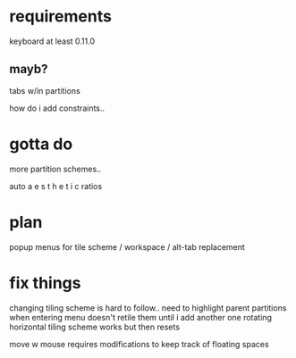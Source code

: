 # requirements
keyboard at least 0.11.0

## mayb?
tabs w/in partitions

how do i add constraints..

# gotta do
more partition schemes..

auto a e s t h e t i c ratios

# plan

popup menus for tile scheme / workspace / alt-tab replacement

# fix things

changing tiling scheme is hard to follow..
    need to highlight parent partitions when entering menu
doesn't retile them until i add another one
rotating horizontal tiling scheme works but then resets


move w mouse requires modifications to keep track of floating spaces